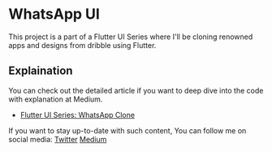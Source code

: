# WhatsApp UI

This project is a part of a Flutter UI Series where I'll be cloning renowned apps and designs from dribble using Flutter.
## Explaination
You can check out the detailed article if you want to deep dive into the code with explanation at Medium.

- [Flutter UI Series: WhatsApp Clone](https://iizmotabar.medium.com/flutter-ui-series-whatsapp-ui-4451eca699b6)

If you want to stay up-to-date with such content, You can follow me on social media:
[Twitter](https://twitter.com/iizmotabar)
[Medium](https://iizmotabar.medium.com)
